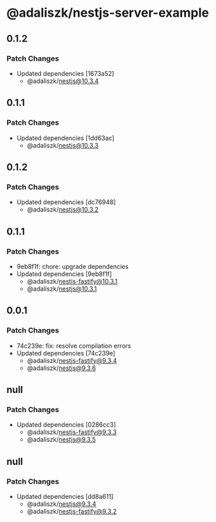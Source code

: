 # @adaliszk/nestjs-server-example

## 0.1.2

### Patch Changes

- Updated dependencies [1673a52]
  - @adaliszk/nestjs@10.3.4

## 0.1.1

### Patch Changes

- Updated dependencies [1dd63ac]
  - @adaliszk/nestjs@10.3.3

## 0.1.2

### Patch Changes

- Updated dependencies [dc76948]
  - @adaliszk/nestjs@10.3.2

## 0.1.1

### Patch Changes

- 9eb8f1f: chore: upgrade dependencies
- Updated dependencies [9eb8f1f]
  - @adaliszk/nestjs-fastify@10.3.1
  - @adaliszk/nestjs@10.3.1

## 0.0.1

### Patch Changes

- 74c239e: fix: resolve compilation errors
- Updated dependencies [74c239e]
  - @adaliszk/nestjs-fastify@9.3.4
  - @adaliszk/nestjs@9.3.6

## null

### Patch Changes

- Updated dependencies [0286cc3]
  - @adaliszk/nestjs-fastify@9.3.3
  - @adaliszk/nestjs@9.3.5

## null

### Patch Changes

- Updated dependencies [dd8a611]
  - @adaliszk/nestjs@9.3.4
  - @adaliszk/nestjs-fastify@9.3.2
